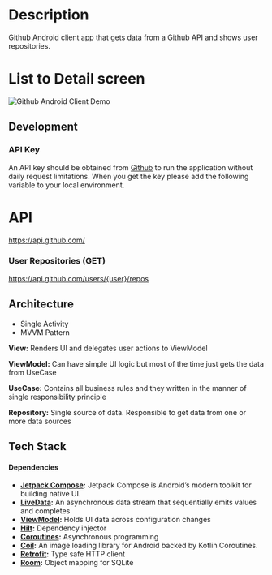 # Description

Github Android client app that gets data from a Github API and shows user repositories.

# List to Detail screen

![Github Android Client Demo](https://github.com/burakkarabekir/IngCase/tree/master/intro/demo.gif)

## Development

### API Key

An API key should be obtained from [Github](https://github.com/settings/tokens) to run the application without daily request limitations. When you get the key please add the following variable to your
local environment.

# API

https://api.github.com/

### User Repositories (GET)

https://api.github.com/users/{user}/repos

## Architecture

- Single Activity
- MVVM Pattern

**View:** Renders UI and delegates user actions to ViewModel

**ViewModel:** Can have simple UI logic but most of the time just gets the data from UseCase

**UseCase:** Contains all business rules and they written in the manner of single responsibility principle

**Repository:** Single source of data. Responsible to get data from one or more data sources

## Tech Stack

#### Dependencies

- **[Jetpack Compose](https://developer.android.com/jetpack/compose):** Jetpack Compose is Android’s modern toolkit for building native UI.
- **[LiveData](https://developer.android.com/kotlin/flow):** An asynchronous data stream that sequentially emits values and completes
- **[ViewModel](https://developer.android.com/topic/libraries/architecture/viewmodel):** Holds UI data across configuration changes
- **[Hilt](https://github.com/google/dagger):** Dependency injector
- **[Coroutines](https://github.com/Kotlin/kotlinx.coroutines):** Asynchronous programming
- **[Coil](https://coil-kt.github.io/coil/):** An image loading library for Android backed by Kotlin Coroutines.
- **[Retrofit](https://github.com/square/retrofit):** Type safe HTTP client
- **[Room](https://developer.android.com/topic/libraries/architecture/room):** Object mapping for SQLite












